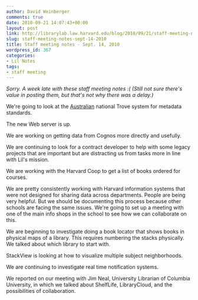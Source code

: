 ```yaml
---
author: David Weinberger
comments: true
date: 2010-09-21 14:07:43+00:00
layout: post
link: http://librarylab.law.harvard.edu/blog/2010/09/21/staff-meeting-notes-sept-14-2010/
slug: staff-meeting-notes-sept-14-2010
title: Staff meeting notes - Sept. 14, 2010
wordpress_id: 367
categories:
- Lil Notes
tags:
- staff meeting
---
```


_Sorry. A week late with these staff meeting notes :( (Still not sure there's value in posting them, but that's not why there was a delay.)_

We're going to look at the [Australian](http://trove.nla.gov.au/) national Trove system for metadata standards. 

The new Web server is up.

We are working on getting data from Cognos more directly and usefully.

We are continuing to look for a contract developer to help with some legacy projects that are important but are distracting us from tasks more in line with Lil's mission. 

We are working with the Harvard Coop to get a list of books ordered for courses.

We are pretty consistently working with Harvard information systems that were not designed for sharing data across departments. People are being very helpful. But we should be documenting this process because other schools are facing the same issues.  We're going to set up a meeting with one of the main info shops in the school to see how we can collaborate on this.

We are beginning to investigate doing a book locator that shows books in physical maps of a library. This requires numbering the stacks physically. We talked about which library to start with.

StackView is looking at how to visualize multiple subject neighborhoods. 

We are continuing to investigate real time notification systems. 

We reported on our meeting with Jim Neal, University Librarian of Columbia University, in which we talked about ShelfLife, LibraryCloud, and the possibilities of collaboration.
